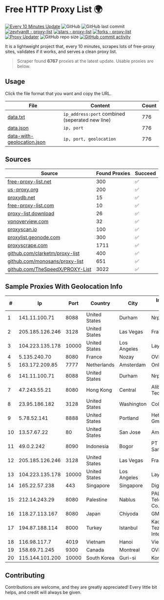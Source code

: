 
# Free HTTP Proxy List 🌍

[![Every 10 Minutes Update](https://github.com/mertguvencli/http-proxy-list/actions/workflows/main.yml/badge.svg?branch=main)](https://github.com/mertguvencli/http-proxy-list/actions/workflows/main.yml)
![GitHub](https://img.shields.io/github/license/mertguvencli/http-proxy-list)
![GitHub last commit](https://img.shields.io/github/last-commit/mertguvencli/http-proxy-list)
[![zevtyardt - proxy-list](https://img.shields.io/static/v1?label=zevtyardt&message=proxy-list&color=blue&logo=github)](https://github.com/zevtyardt/proxy-list "Go to GitHub repo")
[![stars - proxy-list](https://img.shields.io/github/stars/zevtyardt/proxy-list?style=social)](https://github.com/zevtyardt/proxy-list)
[![forks - proxy-list](https://img.shields.io/github/forks/zevtyardt/proxy-list?style=social)](https://github.com/zevtyardt/proxy-list)
[![Proxy Updater](https://github.com/zevtyardt/proxy-list/workflows/Proxy%20Updater/badge.svg)](https://github.com/zevtyardt/proxy-list/actions?query=workflow:"Proxy+Updater")
![GitHub repo size](https://img.shields.io/github/repo-size/zevtyardt/proxy-list)
[![GitHub commit activity](https://img.shields.io/github/commit-activity/m/zevtyardt/proxy-list?logo=commits)](https://github.com/zevtyardt/proxy-list/commits/main)

It is a lightweight project that, every 10 minutes, scrapes lots of free-proxy sites, validates if it works, and serves a clean proxy list.

> Scraper found **6767** proxies at the latest update. Usable proxies are below.

## Usage

Click the file format that you want and copy the URL.

|File|Content|Count|
|----|-------|-----|
|[data.txt](https://raw.githubusercontent.com/mertguvencli/http-proxy-list/main/proxy-list/data.txt)|`ip_address:port` combined (seperated new line)|776|
|[data.json](https://raw.githubusercontent.com/mertguvencli/http-proxy-list/main/proxy-list/data.json)|`ip, port`|776|
|[data-with-geolocation.json](https://raw.githubusercontent.com/mertguvencli/http-proxy-list/main/proxy-list/data-with-geolocation.json)|`ip, port, geolocation`|776|

## Sources

|Source|Found Proxies|Succeed|
|------|-------------|-------|
|[free-proxy-list.net](https://free-proxy-list.net)|300|✅|
|[us-proxy.org](https://www.us-proxy.org)|200|✅|
|[proxydb.net](http://proxydb.net)|15|✅|
|[free-proxy-list.com](https://free-proxy-list.com/?page=&port=&type%5B%5D=http&type%5B%5D=https&up_time=0&search=Search)|10|✅|
|[proxy-list.download](https://www.proxy-list.download/HTTP)|26|✅|
|[vpnoverview.com](https://vpnoverview.com/privacy/anonymous-browsing/free-proxy-servers)|32|✅|
|[proxyscan.io](https://www.proxyscan.io)|100|✅|
|[proxylist.geonode.com](https://proxylist.geonode.com/api/proxy-list?limit=300&page=1&sort_by=lastChecked&sort_type=desc&protocols=http,https)|300|✅|
|[proxyscrape.com](https://api.proxyscrape.com/v2/?request=displayproxies&protocol=http&timeout=10000&country=all&ssl=all&anonymity=all)|1711|✅|
|[github.com/clarketm/proxy-list](https://raw.githubusercontent.com/clarketm/proxy-list/master/proxy-list-raw.txt)|400|✅|
|[github.com/monosans/proxy-list](https://raw.githubusercontent.com/monosans/proxy-list/main/proxies/http.txt)|651|✅|
|[github.com/TheSpeedX/PROXY-List](https://raw.githubusercontent.com/TheSpeedX/PROXY-List/master/http.txt)|3022|✅|


## Sample Proxies With Geolocation Info

|#|Ip|Port|Country|City|Internet Service Provider|
|-|--|----|-------|----|-------------------------|
|1|141.11.100.71|8088|United States|Durham|Nrp Network LLC|
|2|205.185.126.246|3128|United States|Las Vegas|FranTech Solutions|
|3|104.223.135.178|10000|United States|Los Angeles|LayerHost|
|4|5.135.240.70|8080|France|Nozay|OVH SAS|
|5|163.172.209.85|7777|Netherlands|Amsterdam|Online SAS NL|
|6|141.11.100.71|8088|United States|Durham|Nrp Network LLC|
|7|47.243.55.21|8080|Hong Kong|Central|Alibaba (US) Technology Co., Ltd.|
|8|23.95.186.182|3128|United States|Washington|ColoCrossing|
|9|5.78.52.141|8888|United States|Portland|Hetzner Online GmbH|
|10|13.57.67.22|80|United States|San Jose|Amazon.com, Inc.|
|11|49.0.2.242|8090|Indonesia|Bogor|PT Usaha Adi Sanggoro|
|12|205.185.126.246|3128|United States|Las Vegas|FranTech Solutions|
|13|104.223.135.178|10000|United States|Los Angeles|LayerHost|
|14|165.22.57.238|443|Singapore|Singapore|DigitalOcean, LLC|
|15|212.14.243.29|8080|Palestine|Nablus|PALTEL (Palestine Telecommunications Co.).|
|16|118.27.113.167|8080|Japan|Chiyoda|GMO Internet, Inc.|
|17|194.87.188.114|8000|Turkey|Istanbul|Kadir Huseyin Tezcan Nosspeed Internet Teknolojileri|
|18|116.98.117.7|4019|Vietnam|Hanoi|Viettel Corporation|
|19|158.69.71.245|9300|Canada|Montreal|OVH SAS|
|20|115.144.101.200|10000|South Korea|Guri-si|Korea Telecom|



## Contributing

Contributions are welcome, and they are greatly appreciated! Every
little bit helps, and credit will always be given.

